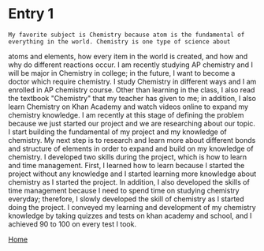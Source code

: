 # Entry 1
    
    My favorite subject is Chemistry because atom is the fundamental of everything in the world. Chemistry is one type of science about
  atoms and elements, how every item in the world is created, and how and why do different reactions occur. I am recently studying AP
  chemistry and I will be major in Chemistry in college; in the future, I want to become a doctor which require chemistry. 
    I study Chemistry in different ways and I am enrolled in AP chemistry course. Other than learning in the class, I also read the textbook 
  "Chemistry" that my teacher has given to me; in addition, I also learn Chemistry on Khan Academy and watch videos online to expand my 
  chemistry knowledge. I am recently at this stage of defining the problem because we just started our project and we are researching about
  our topic. I start building the fundamental of my project and my knowledge of chemistry. My next step is to research and learn more about 
  different bonds and structure of elements in order to expand and build on my knowledge of chemistry. I developed two skills during the
  project, which is how to learn and time management. First, I learned how to learn because I started the project without any knowledge
  and I started learning more knowledge about chemistry as I started the project. In addition, I also developed the skills of time management
  because I need to spend time on studying chemistry everyday; therefore, I slowly developed the skill of chemistry as I started doing the 
  project. I conveyed my learning and development of my chemistry knowledge by taking quizzes and tests on khan academy and school, and I 
  achieved 90 to 100 on every test I took. 


[Home](../README.md)
